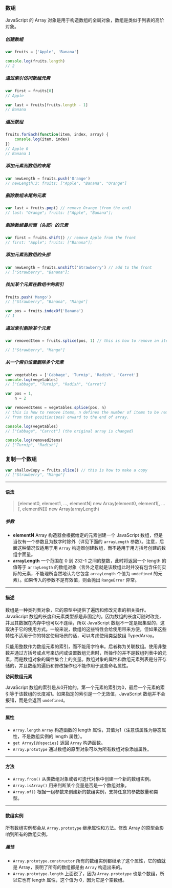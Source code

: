 ### 数组

JavaScript 的 Array 对象是用于构造数组的全局对象，数组是类似于列表的高阶对象。

##### 创建数组

```js
var fruits = ['Apple', 'Banana']

console.log(fruits.length)
// 2
```

##### 通过索引访问数组元素

```js
var first = fruits[0]
// Apple

var last = fruits[fruits.length - 1]
// Banana
```

##### 遍历数组

```js
fruits.forEach(function(item, index, array) {
	console.log(item, index)
})
// Apple 0
// Banana 1
```

##### 添加元素到数组的末尾

```js
var newLength = fruits.push('Orange')
// newLength:3; fruits: ["Apple", "Banana", "Orange"]
```

##### 删除数组末尾的元素

```js
var last = fruits.pop() // remove Orange (from the end)
// last: "Orange"; fruits: ["Apple", "Banana"];
```

##### 删除数组最前面（头部）的元素

```js
var first = fruits.shift() // remove Apple from the front
// first: "Apple"; fruits: ["Banana"];
```

##### 添加元素到数组的头部

```js
var newLength = fruits.unshift('Strawberry') // add to the front
// ["Strawberry", "Banana"];
```

##### 找出某个元素在数组中的索引

```js
fruits.push('Mango')
// ["Strawberry", "Banana", "Mango"]

var pos = fruits.indexOf('Banana')
// 1
```

##### 通过索引删除某个元素

```js
var removedItem = fruits.splice(pos, 1) // this is how to remove an item

// ["Strawberry", "Mango"]
```

##### 从一个索引位置删除多个元素

```js
var vegetables = ['Cabbage', 'Turnip', 'Radish', 'Carrot']
console.log(vegetables)
// ["Cabbage", "Turnip", "Radish", "Carrot"]

var pos = 1,
	n = 2

var removedItems = vegetables.splice(pos, n)
// this is how to remove items, n defines the number of items to be removed,
// from that position(pos) onward to the end of array.

console.log(vegetables)
// ["Cabbage", "Carrot"] (the original array is changed)

console.log(removedItems)
// ["Turnip", "Radish"]
```

### 复制一个数组

```js
var shallowCopy = fruits.slice() // this is how to make a copy
// ["Strawberry", "Mango"]
```
----
#### 语法
>[element0, element1, ..., elementN]
>new Array(element0, element1[, ...[, elementN]])
>new Array(arrayLength)
##### 参数
- **elementN**
Array 构造器会根据给定的元素创建一个 JavaScript 数组，但是当仅有一个参数且为数字时除外（详见下面的 `arrayLength` 参数）。注意，后面这种情况仅适用于用 `Array` 构造器创建数组，而不适用于用方括号创建的数组字面量。
- **arrayLength**
一个范围在 0 到 232-1 之间的整数，此时将返回一个 length 的值等于 `arrayLength` 的数组对象（言外之意就是该数组此时并没有包含任何实际的元素，不能理所当然地认为它包含 `arrayLength` 个值为 `undefined` 的元素）。如果传入的参数不是有效值，则会抛出 `RangeError` 异常。
----
#### 描述
数组是一种类列表对象，它的原型中提供了遍历和修改元素的相关操作。JavaScript 数组的长度和元素类型都是非固定的。因为数组的长度可随时改变，并且其数据在内存中也可以不连续，所以 JavaScript 数组不一定是密集型的，这取决于它的使用方式。一般来说，数组的这些特性会给使用带来方便，但如果这些特性不适用于你的特定使用场景的话，可以考虑使用类型数组 TypedArray。

只能用整数作为数组元素的索引，而不能用字符串。后者称为关联数组。使用非整数并通过方括号或点号来访问或设置数组元素时，所操作的并不是数组列表中的元素，而是数组对象的属性集合上的变量。数组对象的属性和数组元素列表是分开存储的，并且数组的遍历和修改操作也不能作用于这些命名属性。

**访问数组元素**

JavaScript 数组的索引是从0开始的，第一个元素的索引为0，最后一个元素的索引等于该数组的长度减1。如果指定的索引是一个无效值，JavaScript 数组并不会报错，而是会返回 `undefined`。

----
#### 属性
- `Array.length`
`Array` 构造函数的 length 属性，其值为1（注意该属性为静态属性，不是数组实例的 length 属性）。
- `get Array[@@species]`
返回 `Array` 构造函数。
- `Array.prototype`
通过数组的原型对象可以为所有数组对象添加属性。
----
#### 方法
- `Array.from()`
从类数组对象或者可迭代对象中创建一个新的数组实例。
- `Array.isArray()`
用来判断某个变量是否是一个数组对象。
- `Array.of()`
根据一组参数来创建新的数组实例，支持任意的参数数量和类型。
----
#### 数组实例
所有数组实例都会从 `Array.prototype` 继承属性和方法。修改 Array 的原型会影响到所有的数组实例。

##### 属性
- `Array.prototype.constructor`
所有的数组实例都继承了这个属性，它的值就是 Array，表明了所有的数组都是由 `Array` 构造出来的。
- `Array.prototype.length`
上面说了，因为 `Array.prototype` 也是个数组，所以它也有 length 属性，这个值为 0，因为它是个空数组。
